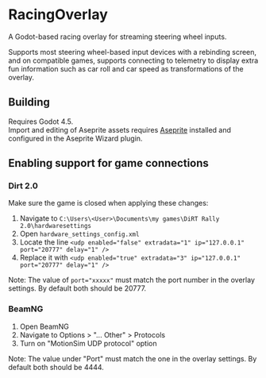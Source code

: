 # RacingOverlay

A Godot-based racing overlay for streaming steering wheel inputs.

Supports most steering wheel-based input devices with a rebinding screen, and on compatible games, supports connecting to telemetry to display extra fun information such as car roll and car speed as transformations of the overlay.

## Building

Requires Godot 4.5.  
Import and editing of Aseprite assets requires [Aseprite](https://github.com/aseprite/aseprite) installed and configured in the Aseprite Wizard plugin.

## Enabling support for game connections

### Dirt 2.0

Make sure the game is closed when applying these changes:

1. Navigate to `C:\Users\<User>\Documents\my games\DiRT Rally 2.0\hardwaresettings`
2. Open `hardware_settings_config.xml`
3. Locate the line `<udp enabled="false" extradata="1" ip="127.0.0.1" port="20777" delay="1" />`
4. Replace it with `<udp enabled="true" extradata="3" ip="127.0.0.1" port="20777" delay="1" />`

Note: The value of `port="xxxxx"` must match the port number in the overlay settings. By default both should be 20777.

### BeamNG

1. Open BeamNG
2. Navigate to Options > "... Other" > Protocols
3. Turn on "MotionSim UDP protocol" option

Note: The value under "Port" must match the one in the overlay settings. By default both should be 4444.
